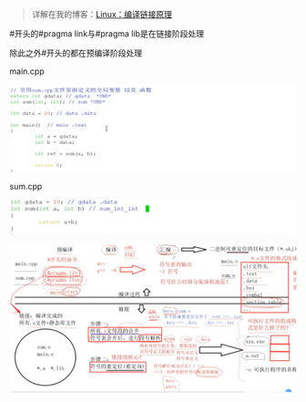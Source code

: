 > 详解在我的博客：[Linux：编译链接原理](https://blog.csdn.net/huifaguangdemao/article/details/108273123)

#开头的#pragma link与#pragma lib是在链接阶段处理

除此之外#开头的都在预编译阶段处理

main.cpp

![image-20210225170919070](img/4C++%EF%BC%9AC++%E4%BB%A3%E7%A0%81%E7%BC%96%E8%AF%91%E9%93%BE%E6%8E%A5%E5%8E%9F%E7%90%86.img/image-20210225170919070.png)

sum.cpp

![image-20210225170950768](img/4C++%EF%BC%9AC++%E4%BB%A3%E7%A0%81%E7%BC%96%E8%AF%91%E9%93%BE%E6%8E%A5%E5%8E%9F%E7%90%86.img/image-20210225170950768.png)

![image-20210225172640634](img/4C++%EF%BC%9AC++%E4%BB%A3%E7%A0%81%E7%BC%96%E8%AF%91%E9%93%BE%E6%8E%A5%E5%8E%9F%E7%90%86.img/image-20210225172640634.png)